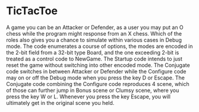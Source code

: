 # TicTacToe
A game you can be an Attacker or Defender, as a user you may put an O
chess while the program might response from an X chess. Which of the
roles also gives you a chance to simulate within various cases in Debug
mode. The code enumerates a course of options, the modes are encoded in
the 2-bit field from a 32-bit type Board, and the one exceeding 2-bit is
treated as a control code to NewGame. The Startup code intends to just
reset the game without switching into other encoded mode. The Conjugate
code switches in between Attacker or Defender while the Configure code
may on or off the Debug mode when you press the key D or Escape. The
Conjugate code combining the Configure code reproduces 4 scene, which
of those can further jump in Bonus scene or Clumsy scene, where you
press the key W or L. Whenever you press the key Escape, you will
ultimately get in the original scene you held.
